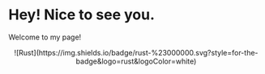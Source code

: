 # Hey! Nice to see you.

Welcome to my page!

<!--![greenfish](https://github.com/decisivestrike/decisivestrike/assets/113175008/014e627f-c6b7-44b9-aebb-ee317679f881)-->

<!--### Things I code with

<div align = center>

[![Top Langs](https://github-readme-stats.vercel.app/api/top-langs/?username=decisivestrike&layout=compact)](https://github.com/anuraghazra/github-readme-stats)


</div> -->

<div align="center">
  ![Rust](https://img.shields.io/badge/rust-%23000000.svg?style=for-the-badge&logo=rust&logoColor=white)
</div>


